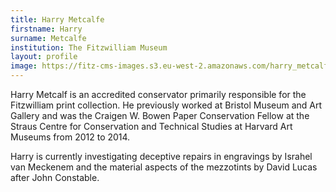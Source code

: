 ```yaml
---
title: Harry Metcalfe
firstname: Harry
surname: Metcalfe
institution: The Fitzwilliam Museum
layout: profile
image: https://fitz-cms-images.s3.eu-west-2.amazonaws.com/harry_metcalfe.jpg
---
```

Harry Metcalf is an accredited conservator primarily responsible for the Fitzwilliam print collection. He previously worked at Bristol Museum and Art Gallery and was the Craigen W. Bowen Paper Conservation Fellow at the Straus Centre for Conservation and Technical Studies at Harvard Art Museums from 2012 to 2014.

Harry is currently investigating deceptive repairs in engravings by Israhel van Meckenem and the material aspects of the mezzotints by David Lucas after John Constable.
